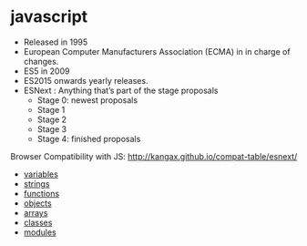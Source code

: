 # javascript
- Released in 1995
- European Computer Manufacturers Association (ECMA) in in charge of changes.
- ES5 in 2009
- ES2015 onwards yearly releases.
- ESNext : Anything that’s part of the stage proposals
  - Stage 0: newest proposals
  - Stage 1
  - Stage 2
  - Stage 3
  - Stage 4: finished proposals

Browser Compatibility with JS: http://kangax.github.io/compat-table/esnext/

- [variables](variables.md)
- [strings](strings.md)
- [functions](functions.md)
- [objects](objects.md)
- [arrays](arrays.md)
- [classes](classes.md)
- [modules](modules)
